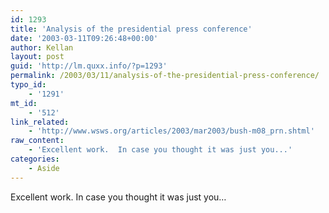 ```yaml
---
id: 1293
title: 'Analysis of the presidential press conference'
date: '2003-03-11T09:26:48+00:00'
author: Kellan
layout: post
guid: 'http://lm.quxx.info/?p=1293'
permalink: /2003/03/11/analysis-of-the-presidential-press-conference/
typo_id:
    - '1291'
mt_id:
    - '512'
link_related:
    - 'http://www.wsws.org/articles/2003/mar2003/bush-m08_prn.shtml'
raw_content:
    - 'Excellent work.  In case you thought it was just you...'
categories:
    - Aside
---
```


Excellent work. In case you thought it was just you…